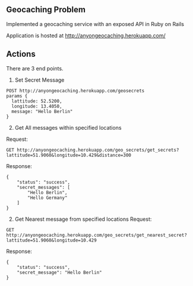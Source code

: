 ## Geocaching Problem
Implemented a geocaching service with an exposed API in Ruby on Rails

Application is hosted at http://anyongeocaching.herokuapp.com/
## Actions
There are 3 end points.

1. Set Secret Message
````
POST http://anyongeocaching.herokuapp.com/geosecrets
params {
  lattitude: 52.5200,
  longitude: 13.4050,
  message: "Hello Berlin"
}
````
2. Get All messages within specified locations

Request:
````
GET http://anyongeocaching.herokuapp.com/geo_secrets/get_secrets?lattitude=51.9060&longitude=10.429&distance=300
````
Response:
````
{
    "status": "success",
    "secret_messages": [
        "Hello Berlin",
        "Hello Germany"
    ]
}
````

2. Get Nearest message from specified locations
Request:

````
GET http://anyongeocaching.herokuapp.com/geo_secrets/get_nearest_secret?lattitude=51.9060&longitude=10.429
````

Response:
````
{
    "status": "success",
    "secret_message": "Hello Berlin"
}
````

